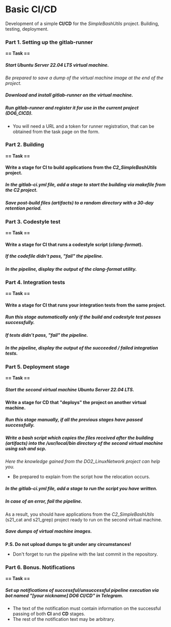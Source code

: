 # Basic CI/CD

Development of a simple **CI/CD** for the *SimpleBashUtils* project. Building, testing, deployment.

### Part 1. Setting up the **gitlab-runner**

**== Task ==**

##### Start *Ubuntu Server 22.04 LTS* virtual machine.
*Be prepared to save a dump of the virtual machine image at the end of the project.*

##### Download and install **gitlab-runner** on the virtual machine.

##### Run **gitlab-runner** and register it for use in the current project (*DO6_CICD*).
- You will need a URL and a token for runner registration, that can be obtained from the task page on the form.

### Part 2. Building

**== Task ==**

#### Write a stage for **CI** to build applications from the *C2_SimpleBashUtils* project.

##### In the _gitlab-ci.yml_ file, add a stage to start the building via makefile from the _C2_ project.

##### Save post-build files (artifacts) to a random directory with a 30-day retention period.


### Part 3. Codestyle test

**== Task ==**

#### Write a stage for **CI** that runs a codestyle script (*clang-format*).

##### If the codefile didn't pass, "fail" the pipeline.

##### In the pipeline, display the output of the *clang-format* utility.

### Part 4. Integration tests

**== Task ==**

#### Write a stage for **CI** that runs your integration tests from the same project.

##### Run this stage automatically only if the build and codestyle test passes successfully.

##### If tests didn't pass, "fail" the pipeline.

##### In the pipeline, display the output of the succeeded / failed integration tests.

### Part 5. Deployment stage

**== Task ==**

##### Start the second virtual machine *Ubuntu Server 22.04 LTS*.

#### Write a stage for **CD** that "deploys" the project on another virtual machine.

##### Run this stage manually, if all the previous stages have passed successfully.

##### Write a bash script which copies the files received after the building (artifacts) into the */usr/local/bin* directory of the second virtual machine using **ssh** and **scp**.

*Here the knowledge gained from the DO2_LinuxNetwork project can help you.*

- Be prepared to explain from the script how the relocation occurs.

##### In the _gitlab-ci.yml_ file, add a stage to run the script you have written.

##### In case of an error, fail the pipeline.

As a result, you should have applications from the *C2_SimpleBashUtils* (s21_cat and s21_grep) project ready to run on the second virtual machine.

##### Save dumps of virtual machine images.
**P.S. Do not upload dumps to git under any circumstances!**
- Don't forget to run the pipeline with the last commit in the repository.

### Part 6. Bonus. Notifications

**== Task ==**

##### Set up notifications of successful/unsuccessful pipeline execution via bot named "[your nickname] DO6 CI/CD" in *Telegram*.
- The text of the notification must contain information on the successful passing of both **CI** and **CD** stages.
- The rest of the notification text may be arbitrary.